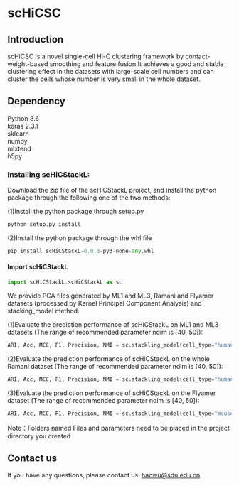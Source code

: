 # scHiCSC
## Introduction
scHiCSC is a novel single-cell Hi-C clustering framework by contact-weight-based smoothing and feature fusion.It achieves a good and stable clustering effect in the datasets with large-scale cell numbers and can cluster the cells whose number is very small in the whole dataset.

## Dependency
Python 3.6   
keras  2.3.1  
sklearn  
numpy  
mlxtend  
h5py 

### Installing scHiCStackL:
Download the zip file of the scHiCStackL project, and install the python package through the following one of the two methods:

(1)Install the python package through setup.py

```python
python setup.py install
```

(2)Install the python package through the whl file

```python
pip install scHiCStackL-0.0.3-py3-none-any.whl
```

#### Import scHiCStackL

```python
import scHiCStackL.scHiCStackL as sc
```

We provide PCA files generated by ML1 and ML3, Ramani and Flyamer datasets (processed by Kernel Principal Component Analysis) and stacking_model method.

(1)Evaluate the prediction performance of scHiCStackL on ML1 and ML3 datasets (The range of recommended parameter ndim is [40, 50]):

```python
ARI, Acc, MCC, F1, Precision, NMI = sc.stackling_model(cell_type="human", cell_num = 626, ndim = 40)
```

(2)Evaluate the prediction performance of scHiCStackL on the whole Ramani dataset (The range of recommended parameter ndim is [40, 50]):

```python
ARI, Acc, MCC, F1, Precision, NMI = sc.stackling_model(cell_type="human", cell_num = 2655, ndim = 40)
```

(3)Evaluate the prediction performance of scHiCStackL on the Flyamer dataset (The range of recommended parameter ndim is [40, 50]):

```python
ARI, Acc, MCC, F1, Precision, NMI = sc.stackling_model(cell_type="mouse", cell_num = 178, ndim = 40)
```

Note：Folders named Files and parameters need to be placed in the project directory you created

## Contact us

If you have any questions, please contact us: haowu@sdu.edu.cn.

